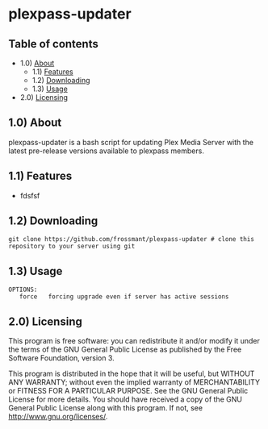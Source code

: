# plexpass-updater

## Table of contents

- 1.0) [About](#10-about)
    - 1.1) [Features](#11-downloading)
    - 1.2) [Downloading](#12-downloading)
    - 1.3) [Usage](#13-usage)
- 2.0) [Licensing](#20-licensing)


## 1.0) About
plexpass-updater is a bash script for updating Plex Media Server with the latest pre-release versions available to plexpass members.

## 1.1) Features
* fdsfsf

## 1.2) Downloading
```
git clone https://github.com/frossmant/plexpass-updater # clone this repository to your server using git
```

## 1.3) Usage

```
OPTIONS:
   force   forcing upgrade even if server has active sessions
```

## 2.0) Licensing

This program is free software: you can redistribute it and/or modify it under the terms of the GNU General Public License as published by the Free Software Foundation, version 3.

This program is distributed in the hope that it will be useful, but WITHOUT ANY WARRANTY; without even the implied warranty of MERCHANTABILITY or FITNESS FOR A PARTICULAR PURPOSE. See the GNU  General Public License for more details. You should have received a copy of the GNU General Public License along with this program.  If not, see <http://www.gnu.org/licenses/>.
